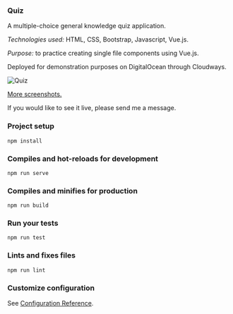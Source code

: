 ### Quiz

A multiple-choice general knowledge quiz application.

*Technologies used:* HTML, CSS, Bootstrap, Javascript, Vue.js.

*Purpose:* to practice creating single file components using Vue.js.

Deployed for demonstration purposes on DigitalOcean through Cloudways. 

![Quiz](http://phpstack-228259-800159.cloudwaysapps.com/screenshots/quiz.jpg)

[More screenshots.](http://phpstack-228259-800159.cloudwaysapps.com/screenshots/quiz.html)

If you would like to see it live, please send me a message.

### Project setup
```
npm install
```

### Compiles and hot-reloads for development
```
npm run serve
```

### Compiles and minifies for production
```
npm run build
```

### Run your tests
```
npm run test
```

### Lints and fixes files
```
npm run lint
```

### Customize configuration
See [Configuration Reference](https://cli.vuejs.org/config/).
